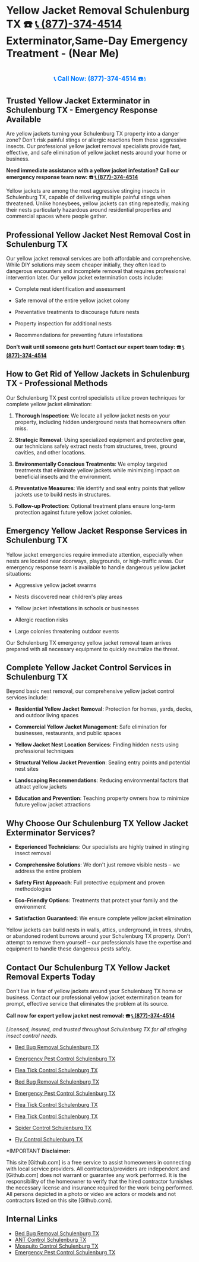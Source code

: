 # Yellow Jacket Removal Schulenburg TX ☎️ [📞 (877)-374-4514](https://pest-control-4514.netlify.app) Exterminator,Same-Day Emergency Treatment - (Near Me)
# 

<p align="center" style="font-size: 1.2em; font-weight: bold; margin: 20px 0;">
  <a href="https://pest-control-4514.netlify.app" target="_blank" style="color: #007BFF; text-decoration: none;">📞 Call Now: (877)-374-4514 ☎️💧</a>
</p>

## Trusted Yellow Jacket Exterminator in Schulenburg TX - Emergency Response Available

Are yellow jackets turning your Schulenburg TX property into a danger zone? Don't risk painful stings or allergic reactions from these aggressive insects. Our professional yellow jacket removal specialists provide fast, effective, and safe elimination of yellow jacket nests around your home or business.

**Need immediate assistance with a yellow jacket infestation? Call our emergency response team now: ☎️ [📞 (877)-374-4514](https://pest-control-4514.netlify.app)**

Yellow jackets are among the most aggressive stinging insects in Schulenburg TX, capable of delivering multiple painful stings when threatened. Unlike honeybees, yellow jackets can sting repeatedly, making their nests particularly hazardous around residential properties and commercial spaces where people gather.

## Professional Yellow Jacket Nest Removal Cost in Schulenburg TX

Our yellow jacket removal services are both affordable and comprehensive. While DIY solutions may seem cheaper initially, they often lead to dangerous encounters and incomplete removal that requires professional intervention later. Our yellow jacket extermination costs include:

- Complete nest identification and assessment

- Safe removal of the entire yellow jacket colony

- Preventative treatments to discourage future nests

- Property inspection for additional nests

- Recommendations for preventing future infestations

**Don't wait until someone gets hurt! Contact our expert team today: ☎️ [📞 (877)-374-4514](https://pest-control-4514.netlify.app)**

## How to Get Rid of Yellow Jackets in Schulenburg TX - Professional Methods

Our Schulenburg TX pest control specialists utilize proven techniques for complete yellow jacket elimination:

1. **Thorough Inspection**: We locate all yellow jacket nests on your property, including hidden underground nests that homeowners often miss.

2. **Strategic Removal**: Using specialized equipment and protective gear, our technicians safely extract nests from structures, trees, ground cavities, and other locations.

3. **Environmentally Conscious Treatments**: We employ targeted treatments that eliminate yellow jackets while minimizing impact on beneficial insects and the environment.

4. **Preventative Measures**: We identify and seal entry points that yellow jackets use to build nests in structures.

5. **Follow-up Protection**: Optional treatment plans ensure long-term protection against future yellow jacket colonies.

## Emergency Yellow Jacket Response Services in Schulenburg TX

Yellow jacket emergencies require immediate attention, especially when nests are located near doorways, playgrounds, or high-traffic areas. Our emergency response team is available to handle dangerous yellow jacket situations:

- Aggressive yellow jacket swarms

- Nests discovered near children's play areas

- Yellow jacket infestations in schools or businesses

- Allergic reaction risks

- Large colonies threatening outdoor events

Our Schulenburg TX emergency yellow jacket removal team arrives prepared with all necessary equipment to quickly neutralize the threat.

## Complete Yellow Jacket Control Services in Schulenburg TX

Beyond basic nest removal, our comprehensive yellow jacket control services include:

- **Residential Yellow Jacket Removal**: Protection for homes, yards, decks, and outdoor living spaces

- **Commercial Yellow Jacket Management**: Safe elimination for businesses, restaurants, and public spaces

- **Yellow Jacket Nest Location Services**: Finding hidden nests using professional techniques

- **Structural Yellow Jacket Prevention**: Sealing entry points and potential nest sites

- **Landscaping Recommendations**: Reducing environmental factors that attract yellow jackets

- **Education and Prevention**: Teaching property owners how to minimize future yellow jacket attractions

## Why Choose Our Schulenburg TX Yellow Jacket Exterminator Services?

- **Experienced Technicians**: Our specialists are highly trained in stinging insect removal

- **Comprehensive Solutions**: We don't just remove visible nests – we address the entire problem

- **Safety First Approach**: Full protective equipment and proven methodologies

- **Eco-Friendly Options**: Treatments that protect your family and the environment

- **Satisfaction Guaranteed**: We ensure complete yellow jacket elimination

Yellow jackets can build nests in walls, attics, underground, in trees, shrubs, or abandoned rodent burrows around your Schulenburg TX property. Don't attempt to remove them yourself – our professionals have the expertise and equipment to handle these dangerous pests safely.

## Contact Our Schulenburg TX Yellow Jacket Removal Experts Today

Don't live in fear of yellow jackets around your Schulenburg TX home or business. Contact our professional yellow jacket extermination team for prompt, effective service that eliminates the problem at its source.

**Call now for expert yellow jacket nest removal: ☎️ [📞 (877)-374-4514](https://pest-control-4514.netlify.app)**

*Licensed, insured, and trusted throughout Schulenburg TX for all stinging insect control needs.*


- [Bed Bug Removal Schulenburg TX](https://github.com/allyoucaneatsushiin/plumbing-texas/blob/main/Bed-Bug-Removal-Schulenburg-TX-877-374-4514-Exterminator-Same-Day-Emergency-Treatment-Near-Me.md)
- [Emergency Pest Control Schulenburg TX](https://github.com/allyoucaneatsushiin/plumbing-texas/blob/main/Emergency-Pest-Control-Schulenburg-TX-877-374-4514-24-7-Fast-Response-Near-Me.md)
- [Flea Tick Control Schulenburg TX](https://github.com/allyoucaneatsushiin/plumbing-texas/blob/main/Flea-Tick-Control-Schulenburg-TX-877-374-4514-Removal-Exterminator-Same-Day-Emergency-Treatment-Near-Me.md)


- [Bed Bug Removal Schulenburg TX](https://github.com/allyoucaneatsushiin/plumbing-texas/blob/main/Bed-Bug-Removal-Schulenburg-TX-877-374-4514-Exterminator-Same-Day-Emergency-Treatment-Near-Me.md)
- [Emergency Pest Control Schulenburg TX](https://github.com/allyoucaneatsushiin/plumbing-texas/blob/main/Emergency-Pest-Control-Schulenburg-TX-877-374-4514-24-7-Fast-Response-Near-Me.md)
- [Flea Tick Control Schulenburg TX](https://github.com/allyoucaneatsushiin/plumbing-texas/blob/main/Flea-Tick-Control-Schulenburg-TX-877-374-4514-Removal-Exterminator-Same-Day-Emergency-Treatment-Near-Me.md)


- [Flea Tick Control Schulenburg TX](https://github.com/allyoucaneatsushiin/plumbing-texas/blob/main/Flea-Tick-Control-Schulenburg-TX-877-374-4514-Removal-Exterminator-Same-Day-Emergency-Treatment-Near-Me.md)
- [Spider Control Schulenburg TX](https://github.com/allyoucaneatsushiin/plumbing-texas/blob/main/Spider-Control-Schulenburg-TX-877-374-4514-Removal-Exterminator-Same-Day-Emergency-Treatment-Near-Me.md)
- [Fly Control Schulenburg TX](https://github.com/allyoucaneatsushiin/plumbing-texas/blob/main/Fly-Control-Schulenburg-TX-877-374-4514-Prevention-Same-Day-Emergency-Treatment-Near-Me.md)


*IMPORTANT **Disclaimer:**  

This site [Github.com] is a free service to assist homeowners in connecting with local service providers. All contractors/providers are independent and [Github.com] does not warrant or guarantee any work performed. It is the responsibility of the homeowner to verify that the hired contractor furnishes the necessary license and insurance required for the work being performed. All persons depicted in a photo or video are actors or models and not contractors listed on this site [Github.com].


## Internal Links
- [Bed Bug Removal Schulenburg TX](https://github.com/allyoucaneatsushiin/plumbing-texas/blob/main/Bed-Bug-Removal-Schulenburg-TX-877-374-4514-Exterminator-Same-Day-Emergency-Treatment-Near-Me.md)
- [ANT Control Schulenburg TX](https://github.com/allyoucaneatsushiin/plumbing-texas/blob/main/ANT-Control-Schulenburg-TX-877-374-4514-Prevention-Extermination-Same-Day-Emergency-Treatment-Near-Me.md)
- [Mosquito Control Schulenburg TX](https://github.com/allyoucaneatsushiin/plumbing-texas/blob/main/Mosquito-Control-Schulenburg-TX-877-374-4514-Exterminator-Same-Day-Emergency-Treatment-Near-Me.md)
- [Emergency Pest Control Schulenburg TX](https://github.com/allyoucaneatsushiin/plumbing-texas/blob/main/Emergency-Pest-Control-Schulenburg-TX-877-374-4514-24-7-Fast-Response-Near-Me.md)
